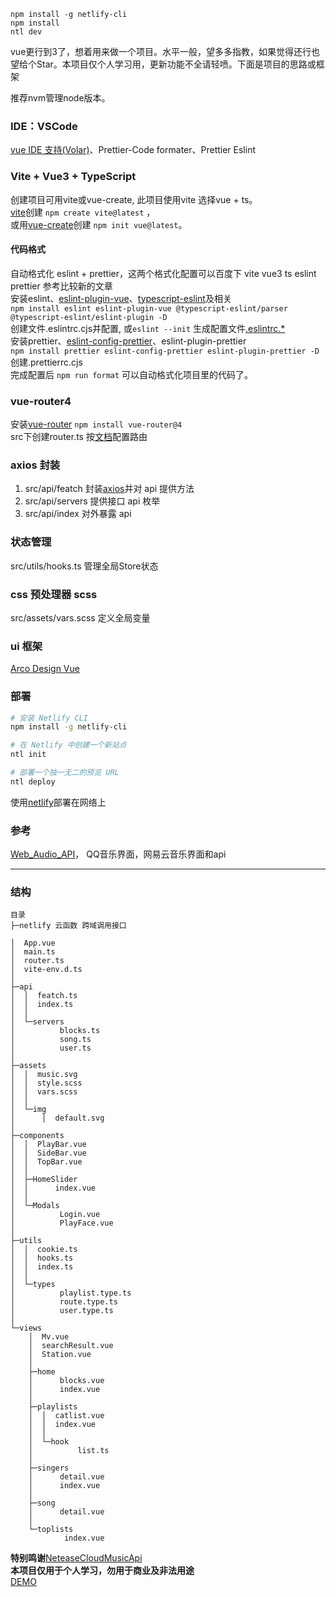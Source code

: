```
npm install -g netlify-cli
npm install
ntl dev
```

vue更行到3了，想着用来做一个项目。水平一般，望多多指教，如果觉得还行也望给个Star。本项目仅个人学习用，更新功能不全请轻喷。下面是项目的思路或框架  

推荐nvm管理node版本。  

### IDE：VSCode
[vue IDE 支持(Volar)](https://cn.vuejs.org/guide/scaling-up/tooling.html#ide-support)、Prettier-Code formater、Prettier Eslint

### Vite + Vue3 + TypeScript
创建项目可用vite或vue-create, 此项目使用vite 选择vue + ts。  
[vite](https://vitejs.cn/vite3-cn/)创建 `npm create vite@latest` ，  
或用[vue-create](https://cn.vuejs.org/guide/quick-start.html#creating-a-vue-application)创建 `npm init vue@latest`。 

#### 代码格式
自动格式化 eslint + prettier，这两个格式化配置可以百度下 vite vue3 ts eslint prettier 参考比较新的文章  
安装eslint、[eslint-plugin-vue](https://eslint.vuejs.org/user-guide/)、[typescript-eslint](https://typescript-eslint.io/getting-started)及相关  
`npm install eslint eslint-plugin-vue @typescript-eslint/parser @typescript-eslint/eslint-plugin -D`  
创建文件.eslintrc.cjs并配置, 或`eslint --init` 生成配置文件[.eslintrc.*](https://zh-hans.eslint.org/docs/latest/user-guide/configuring/configuration-files)  
安装prettier、[eslint-config-prettier](https://prettier.io/docs/en/install.html#eslint-and-other-linters)、eslint-plugin-prettier  
`npm install prettier eslint-config-prettier eslint-plugin-prettier -D`  
创建.prettierrc.cjs  
完成配置后 `npm run format` 可以自动格式化项目里的代码了。

### vue-router4
安装[vue-router](https://router.vuejs.org/zh/installation.html) `npm install vue-router@4`  
src下创建router.ts 按[文档](https://router.vuejs.org/zh/)配置路由  

### axios 封装
1. src/api/featch 封装[axios](https://www.axios-http.cn/)并对 api 提供方法
2. src/api/servers 提供接口 api 枚举
3. src/api/index 对外暴露 api

### 状态管理
src/utils/hooks.ts 管理全局Store状态

### css 预处理器 scss
src/assets/vars.scss 定义全局变量

### ui 框架
[Arco Design Vue](https://arco.design/vue/docs/start)

### 部署

```sh
# 安装 Netlify CLI
npm install -g netlify-cli

# 在 Netlify 中创建一个新站点
ntl init

# 部署一个独一无二的预览 URL
ntl deploy
```
使用[netlify](https://vitejs.cn/vite3-cn/guide/static-deploy.html#netlify)部署在网络上  

### 参考
[Web_Audio_API](https://developer.mozilla.org/zh-CN/docs/Web/API/Web_Audio_API)， QQ音乐界面，网易云音乐界面和api    

---
### 结构
```
目录
├─netlify 云函数 跨域调用接口

│  App.vue
│  main.ts
│  router.ts
│  vite-env.d.ts
│  
├─api
│  │  featch.ts
│  │  index.ts
│  │  
│  └─servers
│          blocks.ts
│          song.ts
│          user.ts
│          
├─assets
│  │  music.svg
│  │  style.scss
│  │  vars.scss
│  │  
│  └─img
│      │  default.svg
│              
├─components
│  │  PlayBar.vue
│  │  SideBar.vue
│  │  TopBar.vue
│  │  
│  ├─HomeSlider
│  │      index.vue
│  │      
│  └─Modals
│          Login.vue
│          PlayFace.vue
│          
├─utils
│  │  cookie.ts
│  │  hooks.ts
│  │  index.ts
│  │  
│  └─types
│          playlist.type.ts
│          route.type.ts
│          user.type.ts
│          
└─views
    │  Mv.vue
    │  searchResult.vue
    │  Station.vue
    │  
    ├─home
    │      blocks.vue
    │      index.vue
    │      
    ├─playlists
    │  │  catlist.vue
    │  │  index.vue
    │  │  
    │  └─hook
    │          list.ts
    │          
    ├─singers
    │      detail.vue
    │      index.vue
    │      
    ├─song
    │      detail.vue
    │      
    └─toplists
            index.vue
```

**特别鸣谢**[NeteaseCloudMusicApi](https://github.com/Binaryify/NeteaseCloudMusicApi)  
**本项目仅用于个人学习，勿用于商业及非法用途**  
[DEMO](https://encloudmusic.netlify.app/#/)
